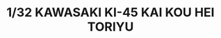 ---
layout: product
title: "1/32 KAWASAKI KI-45 KAI KOU HEI TORIYU"
price: "22000" 
desc: "Plastična maketa"
img_path: "/assets/img/VOLKSWS14.webp"
brand: "ZOUKEI-MURA"
available: false
special_offer: false
new: false
soon: false
cat: "010000"
subcat: "014100"
subsubcat: "00"
sifra: "VOLKSWS14"
popular: false
---